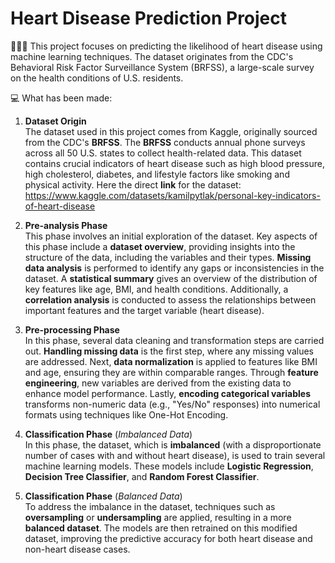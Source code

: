 # Heart Disease Prediction Project
🧑🏼‍🏫 This project focuses on predicting the likelihood of heart disease using machine learning techniques. The dataset originates from the CDC's Behavioral Risk Factor Surveillance System (BRFSS), a large-scale survey on the health conditions of U.S. residents.

💻 What has been made:

1. **Dataset Origin**<br>
The dataset used in this project comes from Kaggle, originally sourced from the CDC's **BRFSS**. The **BRFSS** conducts annual phone surveys across all 50 U.S. states to collect health-related data. This dataset contains crucial indicators of heart disease such as high blood pressure, high cholesterol, diabetes, and lifestyle factors like smoking and physical activity. Here the direct **link** for the dataset: https://www.kaggle.com/datasets/kamilpytlak/personal-key-indicators-of-heart-disease

3. **Pre-analysis Phase**<br>
This phase involves an initial exploration of the dataset. Key aspects of this phase include a **dataset overview**, providing insights into the structure of the data, including the variables and their types. **Missing data analysis** is performed to identify any gaps or inconsistencies in the dataset. A **statistical summary** gives an overview of the distribution of key features like age, BMI, and health conditions. Additionally, a **correlation analysis** is conducted to assess the relationships between important features and the target variable (heart disease).
  
4. **Pre-processing Phase**<br>
In this phase, several data cleaning and transformation steps are carried out. **Handling missing data** is the first step, where any missing values are addressed. Next, **data normalization** is applied to features like BMI and age, ensuring they are within comparable ranges. Through **feature engineering**, new variables are derived from the existing data to enhance model performance. Lastly, **encoding categorical variables** transforms non-numeric data (e.g., "Yes/No" responses) into numerical formats using techniques like One-Hot Encoding.

5. **Classification Phase** (*Imbalanced Data*)<br>
In this phase, the dataset, which is **imbalanced** (with a disproportionate number of cases with and without heart disease), is used to train several machine learning models. These models include **Logistic Regression**, **Decision Tree Classifier**, and **Random Forest Classifier**.

6. **Classification Phase** (*Balanced Data*)<br>
To address the imbalance in the dataset, techniques such as **oversampling** or **undersampling** are applied, resulting in a more **balanced dataset**. The models are then retrained on this modified dataset, improving the predictive accuracy for both heart disease and non-heart disease cases.
